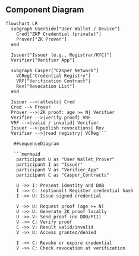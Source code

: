 ## Component Diagram

```mermaid
flowchart LR
  subgraph UserSide["User Wallet / Device"]
    Cred["ZKP Credential (private)"]
    Prover["ZK Prover"]
  end

  Issuer["Issuer (e.g., Registrar/KYC)"]
  Verifier["Verifier App"]

  subgraph Casper["Casper Network"]
    VCReg["Credential Registry"]
    VRF["Verification Contract"]
    Rev["Revocation List"]
  end

  Issuer -->|attests| Cred
  Cred --> Prover
  Prover -->|ZK proof: age >= N| Verifier
  Verifier -->|verify proof| VRF
  VRF -->|valid / invalid| Verifier
  Issuer -->|publish revocations| Rev
  Verifier -->|read registry| VCReg```

   ##sequenceDiagram

   ```mermaid
    participant U as "User_Wallet_Prover"
    participant I as "Issuer"
    participant V as "Verifier_App"
    participant C as "Casper_Contracts"

    U ->> I: Present identity and DOB
    I ->> C: (optional) Register credential hash
    I ->> U: Issue signed credential

    V ->> U: Request proof (age >= N)
    U ->> U: Generate ZK proof locally
    U ->> V: Send proof (no DOB/PII)
    V ->> C: Verify proof
    C ->> V: Result valid/invalid
    V ->> U: Access granted/denied

    I ->> C: Revoke or expire credential
    V ->> C: Check revocation at verification
